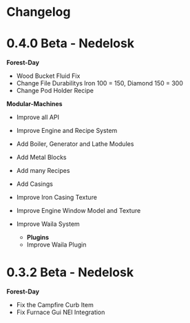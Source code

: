 # Changelog

# 0.4.0 Beta - Nedelosk
**Forest-Day**
- Wood Bucket Fluid Fix
- Change File Durabilitys Iron 100 = 150, Diamond 150 = 300
- Change Pod Holder Recipe

**Modular-Machines**
- Improve all API
- Improve Engine and Recipe System
- Add Boiler, Generator and Lathe Modules
- Add Metal Blocks
- Add many Recipes
- Add Casings
- Improve Iron Casing Texture
- Improve Engine Window Model and Texture
- Improve Waila System

  - **Plugins**
  - Improve Waila Plugin

# 0.3.2 Beta - Nedelosk

**Forest-Day**
- Fix the Campfire Curb Item 
- Fix Furnace Gui NEI Integration

